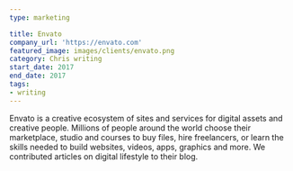 ```yaml
---
type: marketing

title: Envato
company_url: 'https://envato.com'
featured_image: images/clients/envato.png
category: Chris writing
start_date: 2017
end_date: 2017
tags:
- writing
---
```


Envato is a creative ecosystem of sites and services for digital assets and creative people. Millions of people around the world choose their marketplace, studio and courses to buy files, hire freelancers, or learn the skills needed to build websites, videos, apps, graphics and more. We contributed articles on digital lifestyle to their blog.
